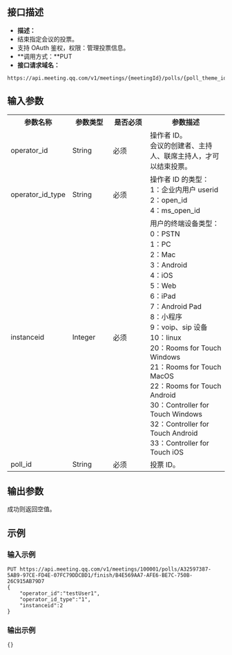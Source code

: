 ## 接口描述
- **描述：**
 - 结束指定会议的投票。
 - 支持 OAuth 鉴权，权限：管理投票信息。
- **调用方式：**PUT
- **接口请求域名：**
```plaintext
https://api.meeting.qq.com/v1/meetings/{meetingId}/polls/{poll_theme_id}/finish/{poll_id}
```


## 输入参数
<table>
   <tr>
      <th width="20%" >参数名称	</td>
      <th width="20%" >参数类型</td>
      <th width="20%" >是否必须	</td>
      <th width="40%" >参数描述</td>
   </tr>
<tr> 
<td>operator_id </td>
<td>	String	</td>
<td>必须	</td>	
<td>操作者 ID。<br>会议的创建者、主持人、联席主持人，才可以结束投票。</td>
</tr>
<tr>
<td>operator_id_type	</td> 
<td>String	</td>
<td>必须	</td>	 
<td>操作者 ID 的类型： <br>1：企业内用户 userid<br>2：open_id  <br>4：ms_open_id	</td>
</tr>
<tr> 
<td>instanceid	 </td>
<td>Integer</td>	
<td>必须	</td>	 
<td>用户的终端设备类型：<br>0：PSTN<br>1：PC<br>2：Mac<br>3：Android<br>4：iOS<br>5：Web<br>6：iPad<br>7：Android Pad<br>8：小程序<br>9：voip、sip 设备<br>10：linux<br>20：Rooms for Touch Windows<br>21：Rooms for Touch MacOS<br>22：Rooms for Touch Android<br>30：Controller for Touch Windows<br>32：Controller for Touch Android<br>33：Controller for Touch iOS</td>
</tr>
<tr> 
<td>poll_id </td>
<td>	String	</td>
<td>必须	</td>	
<td>投票 ID。</td>
</tr>
</table>

## 输出参数
成功则返回空值。



## 示例
### 输入示例

```plaintext
PUT https://api.meeting.qq.com/v1/meetings/100001/polls/A32597387-5AB9-97CE-FD4E-07FC79DDCBD1/finish/B4E569AA7-AFE6-BE7C-750B-26C915AB79D7
{
    "operator_id":"testUser1",
    "operator_id_type":"1",
    "instanceid":2
}
```


### 输出示例

```plaintext
{}
```
